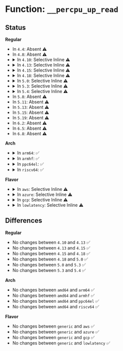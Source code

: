 # Function: <code>__percpu_up_read</code>

## Status
<b>Regular</b>
<ul>
<li>
In <code>4.4</code>: Absent ⚠️
</li>
<li>
In <code>4.8</code>: Absent ⚠️
</li>
<li>
<details>
<summary>In <code>4.10</code>: Selective Inline ⚠️</summary>

```c
void __percpu_up_read(struct percpu_rw_semaphore *sem);
```

**Collision:** Unique Global

**Inline:** Selective

**Transformation:** False

**Instances:**

```
In kernel/locking/percpu-rwsem.c (ffffffff810d5680)
Location: kernel/locking/percpu-rwsem.c:95
Inline: True
Direct callers:
  - kernel/signal.c:exit_signals
  - kernel/signal.c:exit_signals
  - kernel/events/uprobes.c:uprobe_end_dup_mmap
  - fs/super.c:__sb_end_write
  - fs/locks.c:locks_remove_file
  - fs/locks.c:fcntl_getlease
  - fs/locks.c:__break_lease
  - fs/locks.c:__break_lease
  - fs/locks.c:posix_lock_inode
  - fs/locks.c:flock_lock_inode
  - fs/ext4/inode.c:ext4_writepages
```
**Symbols:**

```
ffffffff810d5680-ffffffff810d56aa: __percpu_up_read (STB_GLOBAL)
```
</details>
</li>
<li>
<details>
<summary>In <code>4.13</code>: Selective Inline ⚠️</summary>

```c
void __percpu_up_read(struct percpu_rw_semaphore *sem);
```

**Collision:** Unique Global

**Inline:** Selective

**Transformation:** False

**Instances:**

```
In kernel/locking/percpu-rwsem.c (ffffffff810d4610)
Location: kernel/locking/percpu-rwsem.c:94
Inline: True
Direct callers:
  - kernel/cpu.c:__cpuhp_remove_state
  - kernel/cpu.c:__cpuhp_state_remove_instance
  - kernel/cpu.c:__cpuhp_setup_state
  - kernel/cpu.c:__cpuhp_state_add_instance
  - kernel/signal.c:exit_signals
  - kernel/signal.c:exit_signals
  - kernel/events/uprobes.c:uprobe_end_dup_mmap
  - mm/memory_hotplug.c:restore_online_page_callback
  - mm/memory_hotplug.c:set_online_page_callback
  - fs/super.c:__sb_end_write
  - fs/locks.c:locks_remove_file
  - fs/locks.c:fcntl_getlease
  - fs/locks.c:__break_lease
  - fs/locks.c:__break_lease
  - fs/locks.c:posix_lock_inode
  - fs/locks.c:flock_lock_inode
  - fs/ext4/inode.c:ext4_writepages
```
**Symbols:**

```
ffffffff810d4610-ffffffff810d462e: __percpu_up_read (STB_GLOBAL)
```
</details>
</li>
<li>
<details>
<summary>In <code>4.15</code>: Selective Inline ⚠️</summary>

```c
void __percpu_up_read(struct percpu_rw_semaphore *sem);
```

**Collision:** Unique Global

**Inline:** Selective

**Transformation:** False

**Instances:**

```
In kernel/locking/percpu-rwsem.c (ffffffff810dc570)
Location: kernel/locking/percpu-rwsem.c:94
Inline: True
Direct callers:
  - kernel/cpu.c:__cpuhp_remove_state
  - kernel/cpu.c:__cpuhp_state_remove_instance
  - kernel/cpu.c:__cpuhp_setup_state
  - kernel/cpu.c:__cpuhp_state_add_instance
  - kernel/signal.c:exit_signals
  - kernel/signal.c:exit_signals
  - kernel/events/uprobes.c:uprobe_end_dup_mmap
  - mm/memory_hotplug.c:restore_online_page_callback
  - mm/memory_hotplug.c:set_online_page_callback
  - fs/super.c:__sb_end_write
  - fs/locks.c:locks_remove_file
  - fs/locks.c:fcntl_getlease
  - fs/locks.c:__break_lease
  - fs/locks.c:__break_lease
  - fs/locks.c:posix_lock_inode
  - fs/locks.c:flock_lock_inode
  - fs/ext4/inode.c:ext4_writepages
```
**Symbols:**

```
ffffffff810dc570-ffffffff810dc591: __percpu_up_read (STB_GLOBAL)
```
</details>
</li>
<li>
<details>
<summary>In <code>4.18</code>: Selective Inline ⚠️</summary>

```c
void __percpu_up_read(struct percpu_rw_semaphore *sem);
```

**Collision:** Unique Global

**Inline:** Selective

**Transformation:** False

**Instances:**

```
In kernel/locking/percpu-rwsem.c (ffffffff810e4bc0)
Location: kernel/locking/percpu-rwsem.c:94
Inline: True
Direct callers:
  - kernel/cpu.c:cpus_read_unlock
  - kernel/signal.c:exit_signals
  - kernel/signal.c:exit_signals
  - kernel/events/uprobes.c:uprobe_end_dup_mmap
  - mm/memory_hotplug.c:put_online_mems
  - fs/super.c:__sb_end_write
  - fs/locks.c:locks_remove_file
  - fs/locks.c:fcntl_getlease
  - fs/locks.c:__break_lease
  - fs/locks.c:__break_lease
  - fs/locks.c:posix_lock_inode
  - fs/locks.c:flock_lock_inode
  - fs/ext4/inode.c:ext4_dax_writepages
  - fs/ext4/inode.c:ext4_writepages
```
**Symbols:**

```
ffffffff810e4bc0-ffffffff810e4be1: __percpu_up_read (STB_GLOBAL)
```
</details>
</li>
<li>
<details>
<summary>In <code>5.0</code>: Selective Inline ⚠️</summary>

```c
void __percpu_up_read(struct percpu_rw_semaphore *sem);
```

**Collision:** Unique Global

**Inline:** Selective

**Transformation:** False

**Instances:**

```
In kernel/locking/percpu-rwsem.c (ffffffff810f01a0)
Location: kernel/locking/percpu-rwsem.c:94
Inline: True
Direct callers:
  - kernel/cpu.c:cpus_read_unlock
  - kernel/signal.c:exit_signals
  - kernel/signal.c:exit_signals
  - kernel/events/uprobes.c:uprobe_end_dup_mmap
  - mm/memory_hotplug.c:put_online_mems
  - fs/super.c:__sb_end_write
  - fs/locks.c:locks_remove_file
  - fs/locks.c:fcntl_getlease
  - fs/locks.c:__break_lease
  - fs/locks.c:__break_lease
  - fs/locks.c:posix_lock_inode
  - fs/locks.c:flock_lock_inode
  - fs/ext4/inode.c:ext4_dax_writepages
  - fs/ext4/inode.c:ext4_writepages
```
**Symbols:**

```
ffffffff810f01a0-ffffffff810f01c1: __percpu_up_read (STB_GLOBAL)
```
</details>
</li>
<li>
<details>
<summary>In <code>5.3</code>: Selective Inline ⚠️</summary>

```c
void __percpu_up_read(struct percpu_rw_semaphore *sem);
```

**Collision:** Unique Global

**Inline:** Selective

**Transformation:** False

**Instances:**

```
In kernel/locking/percpu-rwsem.c (ffffffff810f8810)
Location: kernel/locking/percpu-rwsem.c:97
Inline: True
Direct callers:
  - kernel/cpu.c:cpus_read_unlock
  - kernel/signal.c:exit_signals
  - kernel/signal.c:exit_signals
  - kernel/events/uprobes.c:uprobe_end_dup_mmap
  - mm/memory_hotplug.c:put_online_mems
  - fs/super.c:__sb_end_write
  - fs/exec.c:de_thread
  - fs/exec.c:de_thread
  - fs/locks.c:locks_remove_file
  - fs/locks.c:fcntl_getlease
  - fs/locks.c:__break_lease
  - fs/locks.c:__break_lease
  - fs/locks.c:posix_lock_inode
  - fs/locks.c:flock_lock_inode
  - fs/ext4/inode.c:ext4_dax_writepages
  - fs/ext4/inode.c:ext4_writepages
```
**Symbols:**

```
ffffffff810f8810-ffffffff810f8831: __percpu_up_read (STB_GLOBAL)
```
</details>
</li>
<li>
<details>
<summary>In <code>5.4</code>: Selective Inline ⚠️</summary>

```c
void __percpu_up_read(struct percpu_rw_semaphore *sem);
```

**Collision:** Unique Global

**Inline:** Selective

**Transformation:** False

**Instances:**

```
In kernel/locking/percpu-rwsem.c (ffffffff81104650)
Location: kernel/locking/percpu-rwsem.c:97
Inline: True
Direct callers:
  - kernel/cpu.c:cpus_read_unlock
  - kernel/signal.c:exit_signals
  - kernel/signal.c:exit_signals
  - kernel/cgroup/cpuset.c:cpuset_read_unlock
  - kernel/events/uprobes.c:uprobe_end_dup_mmap
  - mm/memory_hotplug.c:put_online_mems
  - fs/super.c:__sb_end_write
  - fs/exec.c:de_thread
  - fs/exec.c:de_thread
  - fs/locks.c:locks_remove_file
  - fs/locks.c:fcntl_getlease
  - fs/locks.c:__break_lease
  - fs/locks.c:__break_lease
  - fs/locks.c:posix_lock_inode
  - fs/locks.c:flock_lock_inode
  - fs/ext4/inode.c:ext4_dax_writepages
  - fs/ext4/inode.c:ext4_writepages
```
**Symbols:**

```
ffffffff81104650-ffffffff81104671: __percpu_up_read (STB_GLOBAL)
```
</details>
</li>
<li>
In <code>5.8</code>: Absent ⚠️
</li>
<li>
In <code>5.11</code>: Absent ⚠️
</li>
<li>
In <code>5.13</code>: Absent ⚠️
</li>
<li>
In <code>5.15</code>: Absent ⚠️
</li>
<li>
In <code>5.19</code>: Absent ⚠️
</li>
<li>
In <code>6.2</code>: Absent ⚠️
</li>
<li>
In <code>6.5</code>: Absent ⚠️
</li>
<li>
In <code>6.8</code>: Absent ⚠️
</li>
</ul>
<b>Arch</b>
<ul>
<li>
<details>
<summary>In <code>arm64</code>: ✅</summary>

```c
void __percpu_up_read(struct percpu_rw_semaphore *sem);
```

**Collision:** Unique Global

**Inline:** No

**Transformation:** False

**Instances:**

```
In kernel/locking/percpu-rwsem.c (ffff80001016a430)
Location: kernel/locking/percpu-rwsem.c:97
Inline: False
Direct callers:
  - kernel/cpu.c:__cpuhp_remove_state
  - kernel/cpu.c:__cpuhp_state_remove_instance
  - kernel/cpu.c:__cpuhp_setup_state
  - kernel/cpu.c:__cpuhp_state_add_instance
  - kernel/signal.c:exit_signals
  - kernel/signal.c:exit_signals
  - kernel/cgroup/cpuset.c:cpuset_read_unlock
  - kernel/events/uprobes.c:uprobe_end_dup_mmap
  - mm/memory_hotplug.c:restore_online_page_callback
  - mm/memory_hotplug.c:set_online_page_callback
  - fs/super.c:__sb_end_write
  - fs/exec.c:de_thread
  - fs/exec.c:de_thread
  - fs/locks.c:locks_remove_file
  - fs/locks.c:fcntl_getlease
  - fs/locks.c:__break_lease
  - fs/locks.c:__break_lease
  - fs/locks.c:posix_lock_inode
  - fs/locks.c:flock_lock_inode
  - fs/ext4/inode.c:ext4_dax_writepages
  - fs/ext4/inode.c:ext4_writepages
```
**Symbols:**

```
ffff80001016a430-ffff80001016a474: __percpu_up_read (STB_GLOBAL)
```
</details>
</li>
<li>
<details>
<summary>In <code>armhf</code>: ✅</summary>

```c
void __percpu_up_read(struct percpu_rw_semaphore *sem);
```

**Collision:** Unique Global

**Inline:** No

**Transformation:** False

**Instances:**

```
In kernel/locking/percpu-rwsem.c (c03b6298)
Location: kernel/locking/percpu-rwsem.c:97
Inline: False
Direct callers:
  - kernel/cpu.c:__cpuhp_remove_state
  - kernel/cpu.c:__cpuhp_state_remove_instance
  - kernel/cpu.c:__cpuhp_setup_state
  - kernel/cpu.c:__cpuhp_state_add_instance
  - kernel/signal.c:exit_signals
  - kernel/signal.c:exit_signals
  - kernel/cgroup/cpuset.c:cpuset_read_unlock
  - kernel/events/uprobes.c:uprobe_end_dup_mmap
  - fs/super.c:__sb_end_write
  - fs/exec.c:de_thread
  - fs/exec.c:de_thread
  - fs/locks.c:locks_remove_file
  - fs/locks.c:fcntl_getlease
  - fs/locks.c:__break_lease
  - fs/locks.c:__break_lease
  - fs/locks.c:posix_lock_inode
  - fs/locks.c:flock_lock_inode
  - fs/ext4/inode.c:ext4_writepages
```
**Symbols:**

```
c03b6298-c03b62d0: __percpu_up_read (STB_GLOBAL)
```
</details>
</li>
<li>
<details>
<summary>In <code>ppc64el</code>: ✅</summary>

```c
void __percpu_up_read(struct percpu_rw_semaphore *sem);
```

**Collision:** Unique Global

**Inline:** No

**Transformation:** False

**Instances:**

```
In kernel/locking/percpu-rwsem.c (c0000000001c1eb0)
Location: kernel/locking/percpu-rwsem.c:97
Inline: False
Direct callers:
  - kernel/cpu.c:__cpuhp_remove_state
  - kernel/cpu.c:__cpuhp_state_remove_instance
  - kernel/cpu.c:__cpuhp_setup_state
  - kernel/cpu.c:__cpuhp_state_add_instance
  - kernel/signal.c:exit_signals
  - kernel/signal.c:exit_signals
  - kernel/cgroup/cpuset.c:cpuset_read_unlock
  - kernel/events/uprobes.c:uprobe_end_dup_mmap
  - mm/memory_hotplug.c:restore_online_page_callback
  - mm/memory_hotplug.c:set_online_page_callback
  - fs/super.c:__sb_end_write
  - fs/exec.c:de_thread
  - fs/exec.c:de_thread
  - fs/locks.c:locks_remove_file
  - fs/locks.c:fcntl_getlease
  - fs/locks.c:__break_lease
  - fs/locks.c:__break_lease
  - fs/locks.c:posix_lock_inode
  - fs/locks.c:flock_lock_inode
  - fs/ext4/inode.c:ext4_dax_writepages
  - fs/ext4/inode.c:ext4_writepages
```
**Symbols:**

```
c0000000001c1eb0-c0000000001c1f00: __percpu_up_read (STB_GLOBAL)
```
</details>
</li>
<li>
<details>
<summary>In <code>riscv64</code>: ✅</summary>

```c
void __percpu_up_read(struct percpu_rw_semaphore *sem);
```

**Collision:** Unique Global

**Inline:** No

**Transformation:** False

**Instances:**

```
In kernel/locking/percpu-rwsem.c (ffffffe00010b112)
Location: kernel/locking/percpu-rwsem.c:97
Inline: False
Direct callers:
  - kernel/signal.c:exit_signals
  - kernel/signal.c:exit_signals
  - kernel/cgroup/cpuset.c:cpuset_read_unlock
  - fs/super.c:__sb_end_write
  - fs/exec.c:de_thread
  - fs/exec.c:de_thread
  - fs/locks.c:locks_remove_file
  - fs/locks.c:fcntl_getlease
  - fs/locks.c:__break_lease
  - fs/locks.c:__break_lease
  - fs/locks.c:posix_lock_inode
  - fs/locks.c:flock_lock_inode
  - fs/ext4/inode.c:ext4_dax_writepages
  - fs/ext4/inode.c:ext4_writepages
```
**Symbols:**

```
ffffffe00010b112-ffffffe00010b160: __percpu_up_read (STB_GLOBAL)
```
</details>
</li>
</ul>
<b>Flavor</b>
<ul>
<li>
<details>
<summary>In <code>aws</code>: Selective Inline ⚠️</summary>

```c
void __percpu_up_read(struct percpu_rw_semaphore *sem);
```

**Collision:** Unique Global

**Inline:** Selective

**Transformation:** False

**Instances:**

```
In kernel/locking/percpu-rwsem.c (ffffffff810fd960)
Location: kernel/locking/percpu-rwsem.c:97
Inline: True
Direct callers:
  - kernel/cpu.c:cpus_read_unlock
  - kernel/signal.c:exit_signals
  - kernel/signal.c:exit_signals
  - kernel/cgroup/cpuset.c:cpuset_read_unlock
  - kernel/events/uprobes.c:uprobe_end_dup_mmap
  - mm/memory_hotplug.c:put_online_mems
  - fs/super.c:__sb_end_write
  - fs/exec.c:de_thread
  - fs/exec.c:de_thread
  - fs/locks.c:locks_remove_file
  - fs/locks.c:fcntl_getlease
  - fs/locks.c:__break_lease
  - fs/locks.c:__break_lease
  - fs/locks.c:posix_lock_inode
  - fs/locks.c:flock_lock_inode
  - fs/ext4/inode.c:ext4_dax_writepages
  - fs/ext4/inode.c:ext4_writepages
```
**Symbols:**

```
ffffffff810fd960-ffffffff810fd981: __percpu_up_read (STB_GLOBAL)
```
</details>
</li>
<li>
<details>
<summary>In <code>azure</code>: Selective Inline ⚠️</summary>

```c
void __percpu_up_read(struct percpu_rw_semaphore *sem);
```

**Collision:** Unique Global

**Inline:** Selective

**Transformation:** False

**Instances:**

```
In kernel/locking/percpu-rwsem.c (ffffffff810edb60)
Location: kernel/locking/percpu-rwsem.c:97
Inline: True
Direct callers:
  - kernel/cpu.c:cpus_read_unlock
  - kernel/signal.c:exit_signals
  - kernel/signal.c:exit_signals
  - kernel/cgroup/cpuset.c:cpuset_read_unlock
  - kernel/events/uprobes.c:uprobe_end_dup_mmap
  - mm/memory_hotplug.c:put_online_mems
  - fs/super.c:__sb_end_write
  - fs/exec.c:de_thread
  - fs/exec.c:de_thread
  - fs/locks.c:locks_remove_file
  - fs/locks.c:fcntl_getlease
  - fs/locks.c:__break_lease
  - fs/locks.c:__break_lease
  - fs/locks.c:posix_lock_inode
  - fs/locks.c:flock_lock_inode
  - fs/ext4/inode.c:ext4_dax_writepages
  - fs/ext4/inode.c:ext4_writepages
```
**Symbols:**

```
ffffffff810edb60-ffffffff810edb81: __percpu_up_read (STB_GLOBAL)
```
</details>
</li>
<li>
<details>
<summary>In <code>gcp</code>: Selective Inline ⚠️</summary>

```c
void __percpu_up_read(struct percpu_rw_semaphore *sem);
```

**Collision:** Unique Global

**Inline:** Selective

**Transformation:** False

**Instances:**

```
In kernel/locking/percpu-rwsem.c (ffffffff810fab20)
Location: kernel/locking/percpu-rwsem.c:97
Inline: True
Direct callers:
  - kernel/cpu.c:cpus_read_unlock
  - kernel/signal.c:exit_signals
  - kernel/signal.c:exit_signals
  - kernel/cgroup/cpuset.c:cpuset_read_unlock
  - kernel/events/uprobes.c:uprobe_end_dup_mmap
  - mm/memory_hotplug.c:put_online_mems
  - fs/super.c:__sb_end_write
  - fs/exec.c:de_thread
  - fs/exec.c:de_thread
  - fs/locks.c:locks_remove_file
  - fs/locks.c:fcntl_getlease
  - fs/locks.c:__break_lease
  - fs/locks.c:__break_lease
  - fs/locks.c:posix_lock_inode
  - fs/locks.c:flock_lock_inode
  - fs/ext4/inode.c:ext4_dax_writepages
  - fs/ext4/inode.c:ext4_writepages
```
**Symbols:**

```
ffffffff810fab20-ffffffff810fab41: __percpu_up_read (STB_GLOBAL)
```
</details>
</li>
<li>
<details>
<summary>In <code>lowlatency</code>: Selective Inline ⚠️</summary>

```c
void __percpu_up_read(struct percpu_rw_semaphore *sem);
```

**Collision:** Unique Global

**Inline:** Selective

**Transformation:** False

**Instances:**

```
In kernel/locking/percpu-rwsem.c (ffffffff81105cf0)
Location: kernel/locking/percpu-rwsem.c:97
Inline: True
Direct callers:
  - kernel/cpu.c:__cpuhp_remove_state
  - kernel/cpu.c:__cpuhp_state_remove_instance
  - kernel/cpu.c:__cpuhp_setup_state
  - kernel/cpu.c:__cpuhp_state_add_instance
  - kernel/signal.c:exit_signals
  - kernel/signal.c:exit_signals
  - kernel/cgroup/cpuset.c:cpuset_read_unlock
  - kernel/events/uprobes.c:uprobe_end_dup_mmap
  - mm/memory_hotplug.c:restore_online_page_callback
  - mm/memory_hotplug.c:set_online_page_callback
  - fs/super.c:__sb_end_write
  - fs/exec.c:de_thread
  - fs/exec.c:de_thread
  - fs/locks.c:locks_remove_file
  - fs/locks.c:fcntl_getlease
  - fs/locks.c:__break_lease
  - fs/locks.c:__break_lease
  - fs/locks.c:posix_lock_inode
  - fs/locks.c:flock_lock_inode
  - fs/ext4/inode.c:ext4_dax_writepages
  - fs/ext4/inode.c:ext4_writepages
```
**Symbols:**

```
ffffffff81105cf0-ffffffff81105d11: __percpu_up_read (STB_GLOBAL)
```
</details>
</li>
</ul>

## Differences
<b>Regular</b>
<ul>
<li>
No changes between <code>4.10</code> and <code>4.13</code> ✅
</li>
<li>
No changes between <code>4.13</code> and <code>4.15</code> ✅
</li>
<li>
No changes between <code>4.15</code> and <code>4.18</code> ✅
</li>
<li>
No changes between <code>4.18</code> and <code>5.0</code> ✅
</li>
<li>
No changes between <code>5.0</code> and <code>5.3</code> ✅
</li>
<li>
No changes between <code>5.3</code> and <code>5.4</code> ✅
</li>
</ul>
<b>Arch</b>
<ul>
<li>
No changes between <code>amd64</code> and <code>arm64</code> ✅
</li>
<li>
No changes between <code>amd64</code> and <code>armhf</code> ✅
</li>
<li>
No changes between <code>amd64</code> and <code>ppc64el</code> ✅
</li>
<li>
No changes between <code>amd64</code> and <code>riscv64</code> ✅
</li>
</ul>
<b>Flavor</b>
<ul>
<li>
No changes between <code>generic</code> and <code>aws</code> ✅
</li>
<li>
No changes between <code>generic</code> and <code>azure</code> ✅
</li>
<li>
No changes between <code>generic</code> and <code>gcp</code> ✅
</li>
<li>
No changes between <code>generic</code> and <code>lowlatency</code> ✅
</li>
</ul>
